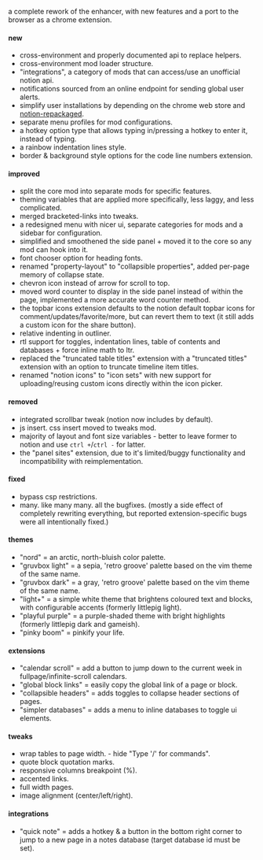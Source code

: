 a complete rework of the enhancer, with new features and a port to the browser as a chrome extension.

#### new

- cross-environment and properly documented api to replace helpers.
- cross-environment mod loader structure.
- "integrations", a category of mods that can access/use an unofficial notion api.
- notifications sourced from an online endpoint for sending global user alerts.
- simplify user installations by depending on the chrome web store and [notion-repackaged](https://github.com/notion-enhancer/notion-repackaged).
- separate menu profiles for mod configurations.
- a hotkey option type that allows typing in/pressing a hotkey to enter it, instead of typing.
- a rainbow indentation lines style.
- border & background style options for the code line numbers extension.

#### improved

- split the core mod into separate mods for specific features.
- theming variables that are applied more specifically, less laggy, and less complicated.
- merged bracketed-links into tweaks.
- a redesigned menu with nicer ui, separate categories for mods and a sidebar for configuration.
- simplified and smoothened the side panel + moved it to the core so any mod can hook into it.
- font chooser option for heading fonts.
- renamed "property-layout" to "collapsible properties", added per-page memory of collapse state.
- chevron icon instead of arrow for scroll to top.
- moved word counter to display in the side panel instead of within the page,
  implemented a more accurate word counter method.
- the topbar icons extension defaults to the notion default topbar icons for comment/updates/favorite/more,
  but can revert them to text (it still adds a custom icon for the share button).
- relative indenting in outliner.
- rtl support for toggles, indentation lines, table of contents and databases + force inline math to ltr.
- replaced the "truncated table titles" extension with a "truncated titles" extension
  with an option to truncate timeline item titles.
- renamed "notion icons" to "icon sets" with new support for uploading/reusing custom icons
  directly within the icon picker.

#### removed

- integrated scrollbar tweak (notion now includes by default).
- js insert. css insert moved to tweaks mod.
- majority of layout and font size variables - better to leave former to notion and use `ctrl +`/`ctrl -` for latter.
- the "panel sites" extension, due to it's limited/buggy functionality and incompatibility with reimplementation.

#### fixed

- bypass csp restrictions.
- many. like many many. all the bugfixes. (mostly a side effect of completely rewriting everything,
  but reported extension-specific bugs were all intentionally fixed.)

#### themes

- "nord" = an arctic, north-bluish color palette.
- "gruvbox light" = a sepia, 'retro groove' palette based on the vim theme of the same name.
- "gruvbox dark" = a gray, 'retro groove' palette based on the vim theme of the same name.
- "light+" = a simple white theme that brightens coloured text and blocks,
  with configurable accents (formerly littlepig light).
- "playful purple" = a purple-shaded theme with bright highlights (formerly littlepig dark and gameish).
- "pinky boom" = pinkify your life.

#### extensions

- "calendar scroll" = add a button to jump down to the current week in fullpage/infinite-scroll calendars.
- "global block links" = easily copy the global link of a page or block.
- "collapsible headers" = adds toggles to collapse header sections of pages.
- "simpler databases" = adds a menu to inline databases to toggle ui elements.

#### tweaks

- wrap tables to page width. - hide "Type '/' for commands".
- quote block quotation marks.
- responsive columns breakpoint (%).
- accented links.
- full width pages.
- image alignment (center/left/right).

#### integrations

- "quick note" = adds a hotkey & a button in the bottom right corner to jump to a new page in a notes database (target database id must be set).

